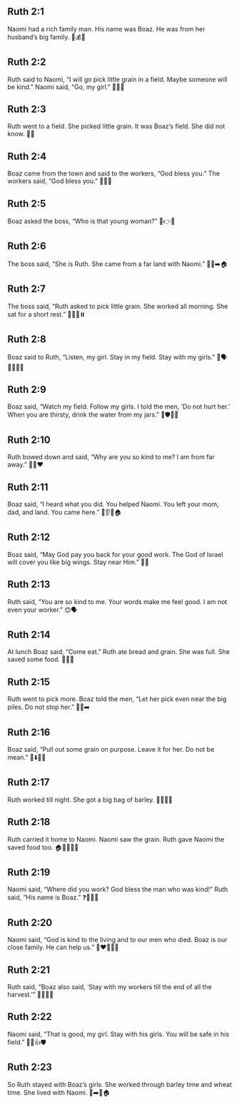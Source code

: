 ## Ruth 2:1
Naomi had a rich family man. His name was Boaz. He was from her husband’s big family. 🧔💰🌾
## Ruth 2:2
Ruth said to Naomi, “I will go pick little grain in a field. Maybe someone will be kind.” Naomi said, “Go, my girl.” 🚶‍♀️🌾
## Ruth 2:3
Ruth went to a field. She picked little grain. It was Boaz’s field. She did not know. 🌾🧺
## Ruth 2:4
Boaz came from the town and said to the workers, “God bless you.” The workers said, “God bless you.” 🧔🙏😊
## Ruth 2:5
Boaz asked the boss, “Who is that young woman?” 🧔👉👩
## Ruth 2:6
The boss said, “She is Ruth. She came from a far land with Naomi.” 👩‍🌾➡️🏠
## Ruth 2:7
The boss said, “Ruth asked to pick little grain. She worked all morning. She sat for a short rest.” 🌅💪🧺⏸️
## Ruth 2:8
Boaz said to Ruth, “Listen, my girl. Stay in my field. Stay with my girls.” 🧔🗣️👩‍🌾👭🌾
## Ruth 2:9
Boaz said, “Watch my field. Follow my girls. I told the men, ‘Do not hurt her.’ When you are thirsty, drink the water from my jars.” 🧔🛡️🚫💧
## Ruth 2:10
Ruth bowed down and said, “Why are you so kind to me? I am from far away.” 🙇‍♀️❤️
## Ruth 2:11
Boaz said, “I heard what you did. You helped Naomi. You left your mom, dad, and land. You came here.” 🧔👂🤝🏠
## Ruth 2:12
Boaz said, “May God pay you back for your good work. The God of Israel will cover you like big wings. Stay near Him.” 🙏🪽
## Ruth 2:13
Ruth said, “You are so kind to me. Your words make me feel good. I am not even your worker.” 😊🗣️
## Ruth 2:14
At lunch Boaz said, “Come eat.” Ruth ate bread and grain. She was full. She saved some food. 🍞🌾😋
## Ruth 2:15
Ruth went to pick more. Boaz told the men, “Let her pick even near the big piles. Do not stop her.” 🧺🌾➡️
## Ruth 2:16
Boaz said, “Pull out some grain on purpose. Leave it for her. Do not be mean.” 🌾⬇️🧺😊
## Ruth 2:17
Ruth worked till night. She got a big bag of barley. 🌙💪🧺🌾
## Ruth 2:18
Ruth carried it home to Naomi. Naomi saw the grain. Ruth gave Naomi the saved food too. 🏠👩‍🦳🧺🍞
## Ruth 2:19
Naomi said, “Where did you work? God bless the man who was kind!” Ruth said, “His name is Boaz.” ❓🌾🙏🧔
## Ruth 2:20
Naomi said, “God is kind to the living and to our men who died. Boaz is our close family. He can help us.” 🙏❤️👨‍👩‍👧
## Ruth 2:21
Ruth said, “Boaz also said, ‘Stay with my workers till the end of all the harvest.’” 👩‍🌾👥🌾
## Ruth 2:22
Naomi said, “That is good, my girl. Stay with his girls. You will be safe in his field.” 👩‍🦳👍🛡️
## Ruth 2:23
So Ruth stayed with Boaz’s girls. She worked through barley time and wheat time. She lived with Naomi. 🌾➡️🌾🏠
